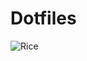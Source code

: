 # Dotfiles
![Rice](https://user-images.githubusercontent.com/54822569/174644899-22579002-e357-4be2-b870-50763f2a0ea1.png)
